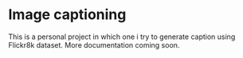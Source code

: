 # Image captioning

This is a personal project in which one i try to generate caption using Flickr8k dataset. More documentation coming soon.
